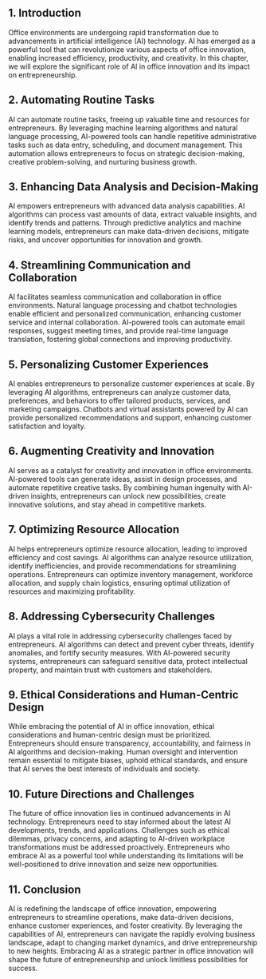 

## 1\. Introduction

Office environments are undergoing rapid transformation due to advancements in artificial intelligence (AI) technology. AI has emerged as a powerful tool that can revolutionize various aspects of office innovation, enabling increased efficiency, productivity, and creativity. In this chapter, we will explore the significant role of AI in office innovation and its impact on entrepreneurship.

## 2\. Automating Routine Tasks

AI can automate routine tasks, freeing up valuable time and resources for entrepreneurs. By leveraging machine learning algorithms and natural language processing, AI-powered tools can handle repetitive administrative tasks such as data entry, scheduling, and document management. This automation allows entrepreneurs to focus on strategic decision-making, creative problem-solving, and nurturing business growth.

## 3\. Enhancing Data Analysis and Decision-Making

AI empowers entrepreneurs with advanced data analysis capabilities. AI algorithms can process vast amounts of data, extract valuable insights, and identify trends and patterns. Through predictive analytics and machine learning models, entrepreneurs can make data-driven decisions, mitigate risks, and uncover opportunities for innovation and growth.

## 4\. Streamlining Communication and Collaboration

AI facilitates seamless communication and collaboration in office environments. Natural language processing and chatbot technologies enable efficient and personalized communication, enhancing customer service and internal collaboration. AI-powered tools can automate email responses, suggest meeting times, and provide real-time language translation, fostering global connections and improving productivity.

## 5\. Personalizing Customer Experiences

AI enables entrepreneurs to personalize customer experiences at scale. By leveraging AI algorithms, entrepreneurs can analyze customer data, preferences, and behaviors to offer tailored products, services, and marketing campaigns. Chatbots and virtual assistants powered by AI can provide personalized recommendations and support, enhancing customer satisfaction and loyalty.

## 6\. Augmenting Creativity and Innovation

AI serves as a catalyst for creativity and innovation in office environments. AI-powered tools can generate ideas, assist in design processes, and automate repetitive creative tasks. By combining human ingenuity with AI-driven insights, entrepreneurs can unlock new possibilities, create innovative solutions, and stay ahead in competitive markets.

## 7\. Optimizing Resource Allocation

AI helps entrepreneurs optimize resource allocation, leading to improved efficiency and cost savings. AI algorithms can analyze resource utilization, identify inefficiencies, and provide recommendations for streamlining operations. Entrepreneurs can optimize inventory management, workforce allocation, and supply chain logistics, ensuring optimal utilization of resources and maximizing profitability.

## 8\. Addressing Cybersecurity Challenges

AI plays a vital role in addressing cybersecurity challenges faced by entrepreneurs. AI algorithms can detect and prevent cyber threats, identify anomalies, and fortify security measures. With AI-powered security systems, entrepreneurs can safeguard sensitive data, protect intellectual property, and maintain trust with customers and stakeholders.

## 9\. Ethical Considerations and Human-Centric Design

While embracing the potential of AI in office innovation, ethical considerations and human-centric design must be prioritized. Entrepreneurs should ensure transparency, accountability, and fairness in AI algorithms and decision-making. Human oversight and intervention remain essential to mitigate biases, uphold ethical standards, and ensure that AI serves the best interests of individuals and society.

## 10\. Future Directions and Challenges

The future of office innovation lies in continued advancements in AI technology. Entrepreneurs need to stay informed about the latest AI developments, trends, and applications. Challenges such as ethical dilemmas, privacy concerns, and adapting to AI-driven workplace transformations must be addressed proactively. Entrepreneurs who embrace AI as a powerful tool while understanding its limitations will be well-positioned to drive innovation and seize new opportunities.

## 11\. Conclusion

AI is redefining the landscape of office innovation, empowering entrepreneurs to streamline operations, make data-driven decisions, enhance customer experiences, and foster creativity. By leveraging the capabilities of AI, entrepreneurs can navigate the rapidly evolving business landscape, adapt to changing market dynamics, and drive entrepreneurship to new heights. Embracing AI as a strategic partner in office innovation will shape the future of entrepreneurship and unlock limitless possibilities for success.
